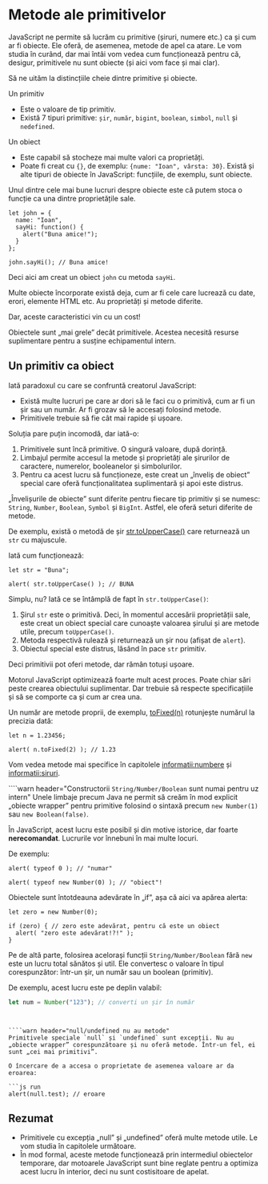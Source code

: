 # Metode ale primitivelor

JavaScript ne permite să lucrăm cu primitive (șiruri, numere etc.) ca și cum ar fi obiecte. Ele oferă, de asemenea, metode de apel ca atare. Le vom studia în curând, dar mai întâi vom vedea cum funcționează pentru că, desigur, primitivele nu sunt obiecte (și aici vom face și mai clar).

Să ne uităm la distincțiile cheie dintre primitive și obiecte.

Un primitiv

- Este o valoare de tip primitiv.
- Există 7 tipuri primitive: `șir`, `număr`, `bigint`, `boolean`, `simbol`, `null` și `nedefined`.

Un obiect

- Este capabil să stocheze mai multe valori ca proprietăți.
- Poate fi creat cu `{}`, de exemplu: `{nume: "Ioan", vârsta: 30}`. Există și alte tipuri de obiecte în JavaScript: funcțiile, de exemplu, sunt obiecte.

Unul dintre cele mai bune lucruri despre obiecte este că putem stoca o funcție ca una dintre proprietățile sale.

```cod js 
let john = {
  name: "Ioan",
  sayHi: function() {
    alert("Buna amice!");
  }
};

john.sayHi(); // Buna amice!
```

Deci aici am creat un obiect `john` cu metoda `sayHi`.

Multe obiecte încorporate există deja, cum ar fi cele care lucrează cu date, erori, elemente HTML etc. Au proprietăți și metode diferite.

Dar, aceste caracteristici vin cu un cost!

Obiectele sunt „mai grele” decât primitivele. Acestea necesită resurse suplimentare pentru a susține echipamentul intern.

## Un primitiv ca obiect

Iată paradoxul cu care se confruntă creatorul JavaScript:

- Există multe lucruri pe care ar dori să le faci cu o primitivă, cum ar fi un șir sau un număr. Ar fi grozav să le accesați folosind metode.
- Primitivele trebuie să fie cât mai rapide și ușoare.

Soluția pare puțin incomodă, dar iată-o:

1. Primitivele sunt încă primitive. O singură valoare, după dorință.
2. Limbajul permite accesul la metode și proprietăți ale șirurilor de caractere, numerelor, booleanelor și simbolurilor.
3. Pentru ca acest lucru să funcționeze, este creat un „înveliș de obiect” special care oferă funcționalitatea suplimentară și apoi este distrus.

„Învelișurile de obiecte” sunt diferite pentru fiecare tip primitiv și se numesc: `String`, `Number`, `Boolean`, `Symbol` și `BigInt`. Astfel, ele oferă seturi diferite de metode.

De exemplu, există o metodă de șir [str.toUpperCase()](https://developer.mozilla.org/en/docs/Web/JavaScript/Reference/Global_Objects/String/toUpperCase) care returnează un `str` cu majuscule.

Iată cum funcționează:

```cod js 
let str = "Buna";

alert( str.toUpperCase() ); // BUNA
```

Simplu, nu? Iată ce se întâmplă de fapt în `str.toUpperCase()`:

1. Șirul `str` este o primitivă. Deci, în momentul accesării proprietății sale, este creat un obiect special care cunoaște valoarea șirului și are metode utile, precum `toUpperCase()`.
2. Metoda respectivă rulează și returnează un șir nou (afișat de `alert`).
3. Obiectul special este distrus, lăsând în pace `str` primitiv.

Deci primitivii pot oferi metode, dar rămân totuși ușoare.

Motorul JavaScript optimizează foarte mult acest proces. Poate chiar sări peste crearea obiectului suplimentar. Dar trebuie să respecte specificațiile și să se comporte ca și cum ar crea una.

Un număr are metode proprii, de exemplu, [toFixed(n)](https://developer.mozilla.org/en-US/docs/Web/JavaScript/Reference/Global_Objects/Number/toFixed) rotunjește numărul la precizia dată:

```cod js 
let n = 1.23456;

alert( n.toFixed(2) ); // 1.23
```

Vom vedea metode mai specifice în capitolele <informatii:numbere> și <informatii:siruri>.

````warn header="Constructorii `String/Number/Boolean` sunt numai pentru uz intern"
Unele limbaje precum Java ne permit să creăm în mod explicit „obiecte wrapper” pentru primitive folosind o sintaxă precum `new Number(1)` sau `new Boolean(false)`.

În JavaScript, acest lucru este posibil și din motive istorice, dar foarte **nerecomandat**. Lucrurile vor înnebuni în mai multe locuri.

De exemplu:
```cod js
alert( typeof 0 ); // "numar"

alert( typeof new Number(0) ); // "obiect"!
```

Obiectele sunt întotdeauna adevărate în „if”, așa că aici va apărea alerta:

```cod js 
let zero = new Number(0);

if (zero) { // zero este adevărat, pentru că este un obiect
  alert( "zero este adevărat!?!" );
}
```

Pe de altă parte, folosirea acelorași funcții `String/Number/Boolean` fără `new` este un lucru total sănătos și util. Ele convertesc o valoare în tipul corespunzător: într-un șir, un număr sau un boolean (primitiv).

De exemplu, acest lucru este pe deplin valabil:
```js
let num = Number("123"); // converti un șir în număr
```
````


````warn header="null/undefined nu au metode"
Primitivele speciale `null` și `undefined` sunt excepții. Nu au „obiecte wrapper” corespunzătoare și nu oferă metode. Într-un fel, ei sunt „cei mai primitivi”.

O încercare de a accesa o proprietate de asemenea valoare ar da eroarea:

```js run
alert(null.test); // eroare
````

## Rezumat

- Primitivele cu excepția „null” și „undefined” oferă multe metode utile. Le vom studia în capitolele următoare.
- În mod formal, aceste metode funcționează prin intermediul obiectelor temporare, dar motoarele JavaScript sunt bine reglate pentru a optimiza acest lucru în interior, deci nu sunt costisitoare de apelat.
